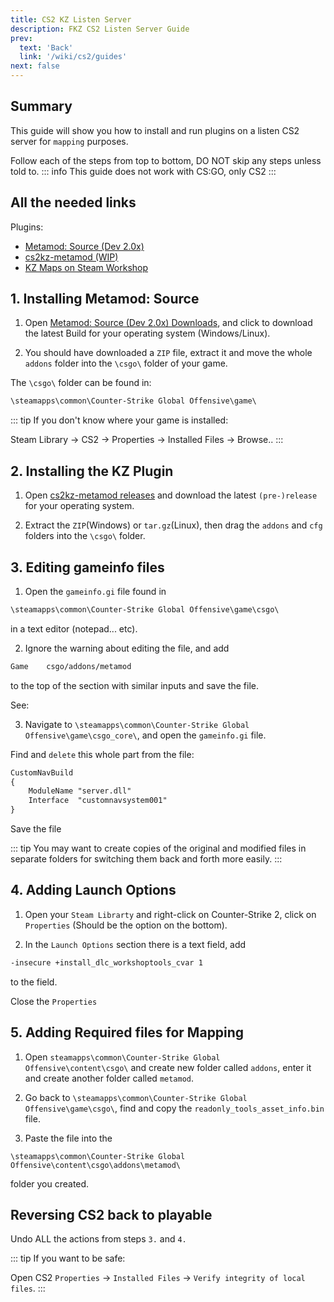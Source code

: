 ```yaml
---
title: CS2 KZ Listen Server
description: FKZ CS2 Listen Server Guide 
prev: 
  text: 'Back'
  link: '/wiki/cs2/guides'
next: false
---
```


## Summary

This guide will show you how to install and run plugins on a listen CS2 server for `mapping` purposes.

Follow each of the steps from top to bottom, DO NOT skip any steps unless told to.
::: info
This guide does not work with CS:GO, only CS2
:::

## All the needed links

Plugins:

- [Metamod: Source (Dev 2.0x)](https://www.sourcemm.net/downloads.php/?branch=master)
- [cs2kz-metamod (WIP)](https://github.com/KZGlobalTeam/cs2kz-metamod)
- [KZ Maps on Steam Workshop](https://steamcommunity.com/workshop/browse/?appid=730&searchtext=kz_)

## 1. Installing Metamod: Source

1. Open [Metamod: Source (Dev 2.0x) Downloads](https://www.sourcemm.net/downloads.php/?branch=master), and click to download the latest Build for your operating system (Windows/Linux).

2. You should have downloaded a `ZIP` file, extract it and move the whole `addons` folder into the `\csgo\` folder of your game.

The `\csgo\` folder can be found in:

```txt
\steamapps\common\Counter-Strike Global Offensive\game\
```

::: tip
If you don't know where your game is installed:

Steam Library -> CS2 -> Properties -> Installed Files -> Browse..
:::

## 2. Installing the KZ Plugin

1. Open [cs2kz-metamod releases](https://github.com/KZGlobalTeam/cs2kz-metamod/releases) and download the latest `(pre-)release` for your operating system.

2. Extract the `ZIP`(Windows) or `tar.gz`(Linux), then drag the `addons` and `cfg` folders into the `\csgo\` folder.

## 3. Editing gameinfo files

1. Open the `gameinfo.gi` file found in

```txt
\steamapps\common\Counter-Strike Global Offensive\game\csgo\
```

 in a text editor (notepad... etc).

2. Ignore the warning about editing the file, and add

```txt
Game    csgo/addons/metamod
```

to the top of the section with similar inputs and save the file.

See:<vImageViewer src="https://files.femboy.kz/web/images/gameinfo.png" alt="Example image" :inline="true"/> 

3. Navigate to `\steamapps\common\Counter-Strike Global Offensive\game\csgo_core\`, and open the `gameinfo.gi` file.

Find and `delete` this whole part from the file:

```txt
CustomNavBuild
{
    ModuleName "server.dll"
    Interface  "customnavsystem001"
}
```

Save the file

::: tip
You may want to create copies of the original and modified files in separate folders for switching them back and forth more easily.
:::

## 4. Adding Launch Options

1. Open your `Steam Librarty` and right-click on Counter-Strike 2, click on `Properties` (Should be the option on the bottom).

2. In the `Launch Options` section there is a text field, add

```txt
-insecure +install_dlc_workshoptools_cvar 1
```

to the field.

Close the `Properties`

## 5. Adding Required files for Mapping

1. Open `steamapps\common\Counter-Strike Global Offensive\content\csgo\` and create new folder called `addons`, enter it and create another folder called `metamod`.

2. Go back to `\steamapps\common\Counter-Strike Global Offensive\game\csgo\`, find and copy the `readonly_tools_asset_info.bin` file.

3. Paste the file into the

`\steamapps\common\Counter-Strike Global Offensive\content\csgo\addons\metamod\`

 folder you created.

## Reversing CS2 back to playable

Undo ALL the actions from steps `3.` and `4.`

::: tip
If you want to be safe:

Open CS2 `Properties` -> `Installed Files` -> `Verify integrity of local files`.
:::
